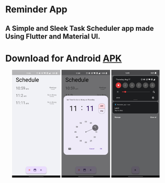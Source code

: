 # Reminder App

## A Simple and Sleek Task Scheduler app made Using Flutter and Material UI. 
# Download for Android [APK](https://github.com/AshishKumarD/Reminder_App/releases/download/v0.0.1/ReminderApp.apk)

<p align="center">
  <img src="./Home.jpg" width="30%">
  <img src="./Set-time.jpg" width="30%">
  <img src="./Notification.jpg" width="30%">
</p>






